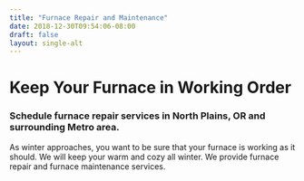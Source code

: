 ```yaml
---
title: "Furnace Repair and Maintenance"
date: 2018-12-30T09:54:06-08:00
draft: false
layout: single-alt
---
```


# Keep Your Furnace in Working Order

### Schedule furnace repair services in North Plains, OR and surrounding Metro area.

As winter approaches, you want to be sure that your furnace is working as it should. We will keep your warm and cozy all winter. We provide furnace repair and furnace maintenance services.